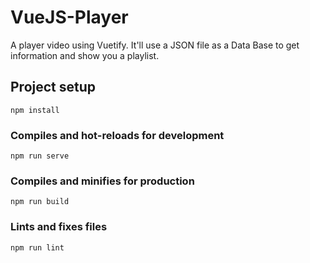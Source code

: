 # VueJS-Player

A player video using Vuetify. It'll use a JSON file as a Data Base to get information and show you a playlist.

## Project setup
```
npm install
```

### Compiles and hot-reloads for development
```
npm run serve
```

### Compiles and minifies for production
```
npm run build
```

### Lints and fixes files
```
npm run lint
```